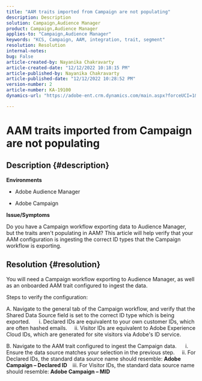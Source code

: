 ```yaml
---
title: "AAM traits imported from Campaign are not populating"
description: Description
solution: Campaign,Audience Manager
product: Campaign,Audience Manager
applies-to: "Campaign,Audience Manager"
keywords: "KCS, Campaign, AAM, integration, trait, segment"
resolution: Resolution
internal-notes: 
bug: False
article-created-by: Nayanika Chakravarty
article-created-date: "12/12/2022 10:18:15 PM"
article-published-by: Nayanika Chakravarty
article-published-date: "12/12/2022 10:28:52 PM"
version-number: 2
article-number: KA-19100
dynamics-url: "https://adobe-ent.crm.dynamics.com/main.aspx?forceUCI=1&pagetype=entityrecord&etn=knowledgearticle&id=c873c2d9-6a7a-ed11-81ac-6045bd006b25"

---
```

# AAM traits imported from Campaign are not populating

## Description {#description}


<b>Environments</b>

- Adobe Audience Manager

- Adobe Campaign

<b>Issue/Symptoms</b>

Do you have a Campaign workflow exporting data to Audience Manager, but the traits aren't populating in AAM? This article will help verify that your AAM configuration is ingesting the correct ID types that the Campaign workflow is exporting.


## Resolution {#resolution}


You will need a Campaign workflow exporting to Audience Manager, as well as an onboarded AAM trait configured to ingest the data. 

Steps to verify the configuration:

A. Navigate to the general tab of the Campaign workflow, and verify that the Shared Data Source field is set to the correct ID type which is being exported.
     i. Declared IDs are equivalent to your own customer IDs, which are often hashed emails.
    ii. Visitor IDs are equivalent to Adobe Experience Cloud IDs, which are generated for site visitors via Adobe's ID service.

B. Navigate to the AAM trait configured to ingest the Campaign data.
     i. Ensure the data source matches your selection in the previous step.
    ii. For Declared IDs, the standard data source name should resemble: <b>A</b><b>dobe Campaign – Declared ID
 </b>  iii. For Visitor IDs, the standard data source name should resemble: <b>Adobe Campaign – MID</b>






